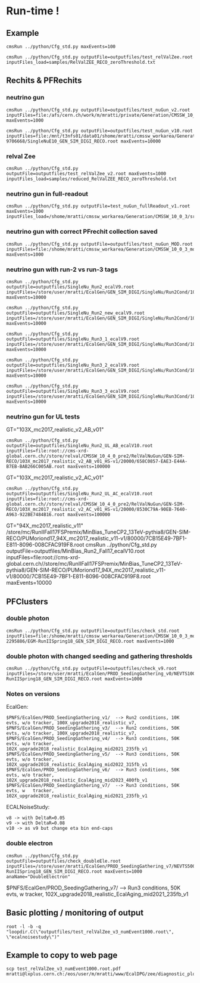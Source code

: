 # Run-time !

## Example
```
cmsRun ../python/Cfg_std.py maxEvents=100

cmsRun ../python/Cfg_std.py outputFile=outputfiles/test_relValZee.root inputFiles_load=samples/RelValZEE_RECO_zeroThreshold.txt
```

## Rechits & PFRechits

### neutrino gun
```
cmsRun ../python/Cfg_std.py outputFile=outputfiles/test_nuGun_v2.root inputFiles=file:/afs/cern.ch/work/m/mratti/private/Generation/CMSSW_10_0_3/src/test_generation/test/mg_test_1000evts/SingleNuE10_GEN_SIM_DIGI_RECO.root maxEvents=1000

cmsRun ../python/Cfg_std.py outputFile=outputfiles/test_nuGun_v10.root inputFiles=file:/mnt/t3nfs01/data01/shome/mratti/cmssw_workarea/Generation/CMSSW_10_0_3/src/test_generation/mg_test_10000evts/sgejob-9706668/SingleNuE10_GEN_SIM_DIGI_RECO.root maxEvents=10000
```
### relval Zee
```
cmsRun ../python/Cfg_std.py outputFile=outputfiles/test_relValZee_v2.root maxEvents=1000 inputFiles_load=samples/reduced_RelValZEE_RECO_zeroThreshold.txt
```
### neutrino gun in full-readout
```
cmsRun ../python/Cfg_std.py outputFile=test_nuGun_fullReadout_v1.root maxEvents=1000 inputFiles_load=/shome/mratti/cmssw_workarea/Generation/CMSSW_10_0_3/src/test_generation/mg_test_EcalSRSettingsRcd/SingleNuE10_GEN_SIM_DIGI_RECO_FullReadout.root
```
### neutrino gun with correct PFrechit collection saved
```
cmsRun ../python/Cfg_std.py outputFile=outputfiles/test_nuGun_MOD.root inputFiles=file:/shome/mratti/cmssw_workarea/Generation/CMSSW_10_0_3_mod/src/test_generation/mg_test_1000evts/SingleNuE10_GEN_SIM_DIGI_RECO.root maxEvents=1000
```

### neutrino gun with run-2 vs run-3 tags

```
cmsRun ../python/Cfg_std.py outputFile=outputfiles/SingleNu_Run2_ecalV9.root inputFiles=/store/user/mratti/EcalGen/GEN_SIM_DIGI/SingleNu/Run2Cond/100X_upgrade2018_realistic_v7/SingleNuE10_GEN_SIM_DIGI_RECO.root maxEvents=10000

cmsRun ../python/Cfg_std.py outputFile=outputfiles/SingleNu_Run2_new_ecalV9.root inputFiles=/store/user/mratti/EcalGen/GEN_SIM_DIGI/SingleNu/Run2Cond/102X_upgrade2018_realistic_v15/SingleNuE10_GEN_SIM_DIGI_RECO.root maxEvents=10000

cmsRun ../python/Cfg_std.py outputFile=outputfiles/SingleNu_Run3_1_ecalV9.root inputFiles=/store/user/mratti/EcalGen/GEN_SIM_DIGI/SingleNu/Run3Cond/102X_upgrade2018_realistic_EcalAging_mid2021_235fb_v1/SingleNuE10_GEN_SIM_DIGI_RECO.root  maxEvents=10000

cmsRun ../python/Cfg_std.py outputFile=outputfiles/SingleNu_Run3_2_ecalV9.root inputFiles=/store/user/mratti/EcalGen/GEN_SIM_DIGI/SingleNu/Run3Cond/102X_upgrade2018_realistic_EcalAging_mid2022_315fb_v1/SingleNuE10_GEN_SIM_DIGI_RECO.root  maxEvents=10000

cmsRun ../python/Cfg_std.py outputFile=outputfiles/SingleNu_Run3_3_ecalV9.root inputFiles=/store/user/mratti/EcalGen/GEN_SIM_DIGI/SingleNu/Run3Cond/102X_upgrade2018_realistic_EcalAging_mid2023_400fb_v1/SingleNuE10_GEN_SIM_DIGI_RECO.root  maxEvents=10000

```
### neutrino gun for UL tests

GT="103X_mc2017_realistic_v2_AB_v01"
```
cmsRun ../python/Cfg_std.py outputFile=outputfiles/SingleNu_Run2_UL_AB_ecalV10.root inputFiles=file:root://cms-xrd-global.cern.ch//store/relval/CMSSW_10_4_0_pre2/RelValNuGun/GEN-SIM-RECO/103X_mc2017_realistic_v2_AB_v01_HS-v1/20000/658C0857-EAE3-E44A-B7EB-BAB266C005AB.root maxEvents=100000
```
GT="103X_mc2017_realistic_v2_AC_v01" 
```
cmsRun ../python/Cfg_std.py outputFile=outputfiles/SingleNu_Run2_UL_AC_ecalV10.root inputFiles=file:root://cms-xrd-global.cern.ch//store/relval/CMSSW_10_4_0_pre2/RelValNuGun/GEN-SIM-RECO/103X_mc2017_realistic_v2_AC_v01_HS-v1/20000/8530C79A-90EB-7640-A963-922BE7484B16.root maxEvents=100000
```
GT="94X_mc2017_realistic_v11"
/store/mc/RunIIFall17FSPremix/MinBias_TuneCP2_13TeV-pythia8/GEN-SIM-RECO/PUMoriond17_94X_mc2017_realistic_v11-v1/80000/7CB15E49-7BF1-E811-8096-008CFAC919F8.root
cmsRun ../python/Cfg_std.py outputFile=outputfiles/MinBias_Run2_Fall17_ecalV10.root inputFiles=file:root://cms-xrd-global.cern.ch//store/mc/RunIIFall17FSPremix/MinBias_TuneCP2_13TeV-pythia8/GEN-SIM-RECO/PUMoriond17_94X_mc2017_realistic_v11-v1/80000/7CB15E49-7BF1-E811-8096-008CFAC919F8.root maxEvents=10000
## PFClusters

### double photon
```
cmsRun ../python/Cfg_std.py outputFile=outputfiles/check_std.root inputFiles=file:/shome/mratti/cmssw_workarea/Generation/CMSSW_10_0_3_mod/src/test_generation/doublePhoton_10000evts/sgejob-2295886/EGM-RunIISpring18_GEN_SIM_DIGI_RECO.root maxEvents=1000
```
### double photon with changed seeding and gathering thresholds
```
cmsRun ../python/Cfg_std.py outputFile=outputfiles/check_v9.root  inputFiles=/store/user/mratti/EcalGen/PROD_SeedingGathering_v0/NEVTS10000_seed1.0_GATHER1.0/EGM-RunIISpring18_GEN_SIM_DIGI_RECO.root maxEvents=1000
```
### Notes on versions
EcalGen:
```
$PNFS/EcalGen/PROD_SeedingGathering_v1/  --> Run2 conditions, 10K evts, w/o tracker, 100X_upgrade2018_realistic_v7,
$PNFS/EcalGen/PROD_SeedingGathering_v3/  --> Run2 conditions, 50K evts, w/o tracker, 100X_upgrade2018_realistic_v7,
$PNFS/EcalGen/PROD_SeedingGathering_v4/  --> Run3 conditions, 50K evts, w/o tracker, 102X_upgrade2018_realistic_EcalAging_mid2021_235fb_v1
$PNFS/EcalGen/PROD_SeedingGathering_v5/  --> Run3 conditions, 50K evts, w/o tracker, 102X_upgrade2018_realistic_EcalAging_mid2022_315fb_v1
$PNFS/EcalGen/PROD_SeedingGathering_v6/  --> Run3 conditions, 50K evts, w/o tracker, 102X_upgrade2018_realistic_EcalAging_mid2023_400fb_v1
$PNFS/EcalGen/PROD_SeedingGathering_v7/  --> Run3 conditions, 50K evts, w   tracker, 102X_upgrade2018_realistic_EcalAging_mid2021_235fb_v1
```

ECALNoiseStudy:
```
v8 -> with DeltaR=0.05
v9 -> with DeltaR=0.08
v10 -> as v9 but change eta bin end-caps
```

### double electron
```
cmsRun ../python/Cfg_std.py outputFile=outputfiles/check_doubleEle.root inputFiles=/store/user/mratti/EcalGen/PROD_SeedingGathering_v7/NEVTS50000_seed1.0_GATHER1.0/EGM-RunIISpring18_GEN_SIM_DIGI_RECO.root maxEvents=1000 anaName="DoubleElectron"
```

$PNFS/EcalGen/PROD_SeedingGathering_v7/  --> Run3 conditions, 50K evts, w   tracker, 102X_upgrade2018_realistic_EcalAging_mid2021_235fb_v1



## Basic plotting / monitoring of output
```
root -l -b -q "loopdir.C(\"outputfiles/test_relValZee_v3_numEvent1000.root\", \"ecalnoisestudy\")"
```
## Example to copy to web page
```
scp test_relValZee_v3_numEvent1000.root.pdf mratti@lxplus.cern.ch:/eos/user/m/mratti/www/EcalDPG/zee/diagnostic_plots/.
```
